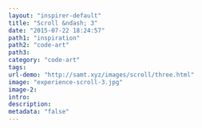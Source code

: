 ```yaml
---
layout: "inspirer-default"
title: "Scroll &ndash; 3"
date: "2015-07-22 18:24:57"
path1: "inspiration"
path2: "code-art"
path3:
category: "code-art"
tags:
url-demo: "http://samt.xyz/images/scroll/three.html"
image: "experience-scroll-3.jpg"
image-2:
intro:
description:
metadata: "false"
---
```


